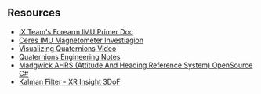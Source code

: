 ﻿## Resources

- [IX Team's Forearm IMU Primer Doc](https://docs.google.com/document/d/1yjHON0GN0Op6fS_L7dcaEwiSnRAbrozN6cXkdhwsj1A/edit?usp=sharing)
- [Ceres IMU Magnetometer Investiagion](https://docs.google.com/document/d/1natEJNqjnzWWWHRV1L73ZIGhI0OAw7e5Zlw04lPFlfI/edit#heading=h.cbpjqa9envre)
- [Visualizing Quaternions Video](https://www.youtube.com/watch?v=d4EgbgTm0Bg)
- [Quaternions Engineering Notes](https://danceswithcode.net/engineeringnotes/quaternions/quaternions.html#:~:text=Convert%20Axis%2DAngle,(4e))
- [Madgwick AHRS (Attitude And Heading Reference System) OpenSource C#](https://github.com/xioTechnologies/Open-Source-AHRS-With-x-IMU/blob/master/x-IMU%20IMU%20and%20AHRS%20Algorithms/x-IMU%20IMU%20and%20AHRS%20Algorithms/AHRS/MadgwickAHRS.cs)
- [Kalman Filter - XR Insight 3DoF](https://www.internalfb.com/intern/wiki/XR_Insight/spatial_services/Three_Degree_of_Freedom_Estimation_0/Attitude_Filter/)
